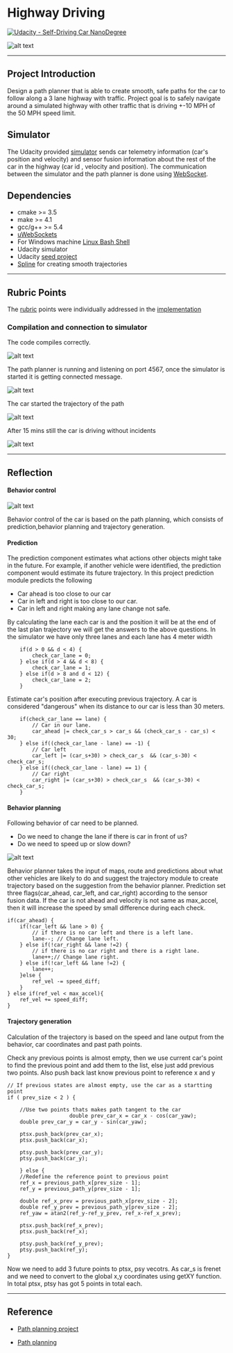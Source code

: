 # Highway Driving
[![Udacity - Self-Driving Car NanoDegree](https://s3.amazonaws.com/udacity-sdc/github/shield-carnd.svg)](http://www.udacity.com/drive)

[//]: # (Image References)

[image1]: ./docs/Result_15_mins.png "Simulator"
[image2]: ./docs/Result_1.png "Performance"
[image3]: ./docs/Result_7_mins.png "Results"
[image4]: ./docs/Behavior_control.png "Behavior Control"
[image5]: ./docs/Compilation.png "Compilation"
[image6]: ./docs/Simulation_connection.png "Simulator connection"
[image7]: ./docs/Behavioral_overview.png "Behavioral planning"


![alt text][image3]

---
   
## Project Introduction

Design a path planner that is able to create smooth, safe paths for the car to follow along a 3 lane highway with traffic. Project goal is to safely navigate around a simulated highway with other traffic that is driving +-10 MPH of the 50 MPH speed limit. 

## Simulator
The Udacity provided [simulator](https://github.com/udacity/self-driving-car-sim/releases/tag/T3_v1.2) sends car telemetry information (car's position and velocity) and sensor fusion information about the rest of the car in the highway (car id , velocity and position). The communication between the simulator and the path planner is done using [WebSocket](https://en.wikipedia.org/wiki/WebSocket). 

## Dependencies

* cmake >= 3.5
* make >= 4.1
* gcc/g++ >= 5.4
* [uWebSockets](https://github.com/uWebSockets/uWebSockets)
* For Windows machine [Linux Bash Shell](https://www.howtogeek.com/249966/how-to-install-and-use-the-linux-bash-shell-on-windows-10/)
* Udacity simulator
* Udacity [seed project](https://github.com/udacity/CarND-Path-Planning-Project)
* [Spline](http://kluge.in-chemnitz.de/opensource/spline/) for creating smooth trajectories

---

## Rubric Points

The [rubric](https://review.udacity.com/#!/rubrics/1971/view) points were individually addressed in the [implementation](https://github.com/velsarav/Highway-Driving)

### Compilation and connection to simulator
The code compiles correctly.

![alt text][image5]

The path planner is running and listening on port 4567, once the simulator is started it is getting connected message.

![alt text][image6]

The car started the trajectory of the path

![alt text][image2]

After 15 mins still the car is driving without incidents

![alt text][image1]

---

## Reflection

#### Behavior control

![alt text][image4]

Behavior control of the car is based on the path planning, which consists of prediction,behavior planning and trajectory generation.

#### Prediction
The prediction component estimates what actions other objects might take in the future. For example, if another vehicle were identified, the prediction component would estimate its future trajectory. In this project prediction module predicts the following
* Car ahead is too close to our car
* Car in left and right is too close to our car.
* Car in left and right making any lane change not safe.

By calculating the lane each car is and the position it will be at the end of the last plan trajectory we will get the answers to the above questions. 
In the simulator we have only three lanes and each lane has 4 meter width

```
    if(d > 0 && d < 4) {
        check_car_lane = 0;
    } else if(d > 4 && d < 8) {
        check_car_lane = 1;
    } else if(d > 8 and d < 12) {
        check_car_lane = 2;
    }

```

Estimate car's position after executing previous trajectory. A car is considered "dangerous" when its distance to our car is less than 30 meters.

```
    if(check_car_lane == lane) {
        // Car in our lane.
        car_ahead |= check_car_s > car_s && (check_car_s - car_s) < 30;					
    } else if((check_car_lane - lane) == -1) {
        // Car left
        car_left |= (car_s+30) > check_car_s  && (car_s-30) < check_car_s;
    } else if((check_car_lane - lane) == 1) {
        // Car right
        car_right |= (car_s+30) > check_car_s  && (car_s-30) < check_car_s;
    }

```

#### Behavior planning

Following behavior of car need to be planned.
* Do we need to change the lane if there is car in front of us?
* Do we need to speed up or slow down?

![alt text][image7]

Behavior planner takes the input of maps, route and predictions about what other vehicles are likely to do and suggest the trajectory module to create trajectory based on the suggestion from the behavior planner. Prediction set three flags(car_ahead, car_left, and car_right) according to the sensor fusion data. If the car is not ahead and velocity is not same as max_accel, then it will increase the speed by small difference during each check.

```
if(car_ahead) {
    if(!car_left && lane > 0) {
        // if there is no car left and there is a left lane.
        lane--; // Change lane left.
    } else if(!car_right && lane !=2) {
        // if there is no car right and there is a right lane.
        lane++;// Change lane right.
    } else if(!car_left && lane !=2) {
        lane++;
    }else {
        ref_vel -= speed_diff;
    }
} else if(ref_vel < max_accel){
    ref_vel += speed_diff;
}
```


#### Trajectory generation
Calculation of the trajectory is based on the speed and lane output from the behavior, car coordinates and past path points.

Check any previous points is almost empty, then we use current car's point to find the previous point and add them to the list, else just add previous two points. Also push back last know previous point to reference x and y

```
// If previous states are almost empty, use the car as a startting point
if ( prev_size < 2 ) {

    //Use two points thats makes path tangent to the car
                    double prev_car_x = car_x - cos(car_yaw);
    double prev_car_y = car_y - sin(car_yaw);

    ptsx.push_back(prev_car_x);
    ptsx.push_back(car_x);

    ptsy.push_back(prev_car_y);
    ptsy.push_back(car_y);

    } else {
    //Redefine the reference point to previous point
    ref_x = previous_path_x[prev_size - 1];
    ref_y = previous_path_y[prev_size - 1];

    double ref_x_prev = previous_path_x[prev_size - 2];
    double ref_y_prev = previous_path_y[prev_size - 2];
    ref_yaw = atan2(ref_y-ref_y_prev, ref_x-ref_x_prev);

    ptsx.push_back(ref_x_prev);
    ptsx.push_back(ref_x);

    ptsy.push_back(ref_y_prev);
    ptsy.push_back(ref_y);
}
```

Now we need to add 3 future points to ptsx, psy vecotrs. As car_s is frenet and we need to convert to the global x,y coordinates using getXY function. In total ptsx, ptsy has got 5 points in total each.


---

## Reference
* [Path planning project](https://github.com/darienmt/CarND-Path-Planning-Project-P1)

* [Path planning](https://medium.com/intro-to-artificial-intelligence/path-planning-project-udacitys-self-driving-car-nanodegree-be1f531cc4f7)




